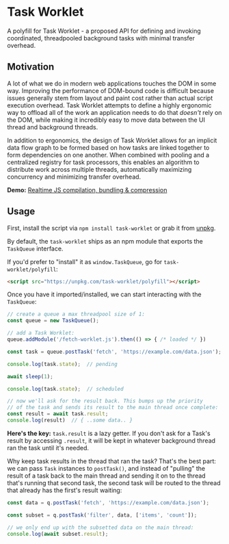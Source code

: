 # Task Worklet

A polyfill for Task Worklet - a proposed API for defining and invoking coordinated, threadpooled background tasks with minimal transfer overhead.

## Motivation

A lot of what we do in modern web applications touches the DOM in some way.
Improving the performance of DOM-bound code is difficult because issues generally stem from layout and paint cost rather than actual script execution overhead.
Task Worklet attempts to define a highly ergonomic way to offload all of the work an application needs to do that _doesn't_ rely on the DOM, while making it incredibly easy to move data between the UI thread and background threads.

In addition to ergonomics, the design of Task Worklet allows for an implicit data flow graph to be formed based on how tasks are linked together to form dependencies on one another.  When combined with pooling and a centralized registry for task processors, this enables an algorithm to distribute work across multiple threads, automatically maximizing concurrency and minimizing transfer overhead.

**Demo:** [Realtime JS compilation, bundling & compression](https://task-worklet-demo.glitch.me/)

## Usage

First, install the script via `npm install task-worklet` or grab it from [unpkg](https://unpkg.com/task-worklet).

By default, the `task-worklet` ships as an npm module that exports the `TaskQueue` interface.

If you'd prefer to "install" it as `window.TaskQueue`, go for `task-worklet/polyfill`:

```html
<script src="https://unpkg.com/task-worklet/polyfill"></script>
```

Once you have it imported/installed, we can start interacting with the `TaskQueue`:

```js
// create a queue a max threadpool size of 1:
const queue = new TaskQueue();

// add a Task Worklet:
queue.addModule('/fetch-worklet.js').then(() => { /* loaded */ })

const task = queue.postTask('fetch', 'https://example.com/data.json');

console.log(task.state);  // pending

await sleep(1);

console.log(task.state);  // scheduled

// now we'll ask for the result back. This bumps up the priority
// of the task and sends its result to the main thread once complete:
const result = await task.result;
console.log(result)  // { ..some data.. }
```

**Here's the key:**  `task.result` is a lazy getter. If you don't ask for a Task's result by accessing `.result`, it will be kept in whatever background thread ran the task until it's needed.

Why keep task results in the thread that ran the task?
That's the best part: we can pass `Task` instances to `postTask()`, and instead of "pulling" the result of a task back to the main thread and sending it on to the thread that's running that second task, the second task will be routed to the thread that already has the first's result waiting:

```js
const data = q.postTask('fetch', 'https://example.com/data.json');

const subset = q.postTask('filter', data, ['items', 'count']);

// we only end up with the subsetted data on the main thread:
console.log(await subset.result);
```
